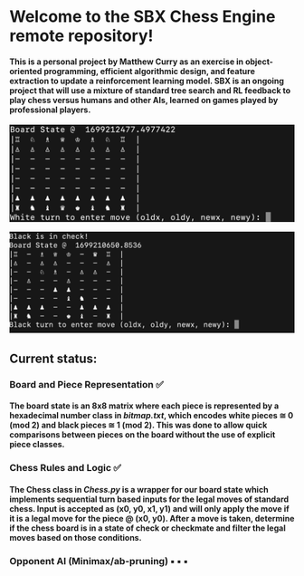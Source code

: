 # Welcome to the SBX Chess Engine remote repository!

#### This is a personal project by Matthew Curry as an exercise in object-oriented programming, efficient algorithmic design, and feature extraction to update a reinforcement learning model. SBX is an ongoing project that will use a mixture of standard tree search and RL feedback to play chess versus humans and other AIs, learned on games played by professional players.

![Chess2](./chess-transparent/chessImage2.png)

![Chess1](./chess-transparent/chessImage1.png)

## Current status:

### Board and Piece Representation :white_check_mark:
#### The board state is an 8x8 matrix where each piece is represented by a hexadecimal number class in *bitmap.txt*, which encodes **white pieces &#8773; 0 (mod 2)** and **black pieces &#8773; 1 (mod 2)**. This was done to allow quick comparisons between pieces on the board without the use of explicit piece classes.

### Chess Rules and Logic :white_check_mark:
#### The Chess class in *Chess.py* is a wrapper for our board state which implements sequential turn based inputs for the legal moves of standard chess. Input is accepted as (x0, y0, x1, y1) and will only apply the move if it is a legal move for the piece @ (x0, y0). After a move is taken, determine if the chess board is in a state of check or checkmate and filter the legal moves based on those conditions.

### Opponent AI (Minimax/ab-pruning) :black_small_square: :black_small_square: :black_small_square:

